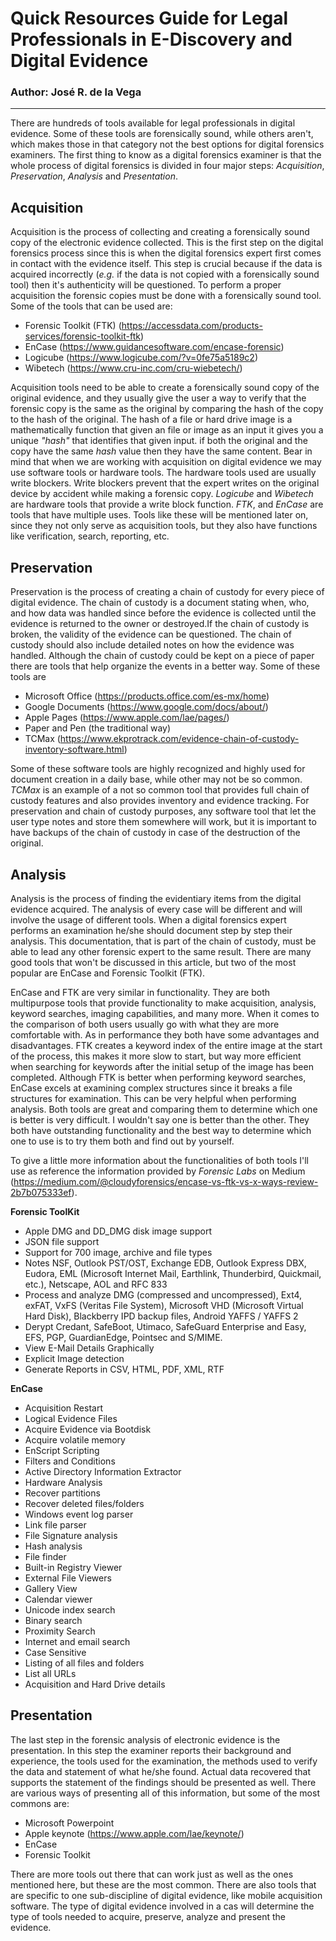 # Quick Resources Guide for Legal Professionals in E-Discovery and Digital Evidence
### Author: José R. de la Vega
---
There are hundreds of tools available for legal professionals in digital evidence. Some of these tools are forensically sound, while others aren't, which makes those in that category not the best options for digital forensics examiners. The first thing to know as a digital forensics examiner is that the whole process of digital forensics is divided in four major steps: _Acquisition_, _Preservation_, _Analysis_ and _Presentation_.

## Acquisition
Acquisition is the process of collecting and creating a forensically sound copy of the electronic evidence collected. This is the first step on the digital forensics process since this is when the digital forensics expert first comes in contact with the evidence itself. This step is crucial because if the data is acquired incorrectly (_e.g._ if the data is not copied with a forensically sound tool) then it's authenticity will be questioned. To perform a proper acquisition the forensic copies must be done with a forensically sound tool. Some of the tools that can be used are:
* Forensic Toolkit (FTK) (<https://accessdata.com/products-services/forensic-toolkit-ftk>)
* EnCase (<https://www.guidancesoftware.com/encase-forensic>)
* Logicube (<https://www.logicube.com/?v=0fe75a5189c2>)
* Wibetech (<https://www.cru-inc.com/cru-wiebetech/>)

Acquisition tools need to be able to create a forensically sound copy of the original evidence, and they usually give the user a way to verify that the forensic copy is the same as the original by comparing the hash of the copy to the hash of the original. The hash of a file or hard drive image is a mathematically function that given an file or image as an input it gives you a unique _"hash"_ that identifies that given input. if both the original and the copy have the same _hash_ value then they have the same content. Bear in mind that when we are working with acquisition on digital evidence we may use software tools or hardware tools. The hardware tools used are usually write blockers. Write blockers prevent that the expert writes on the original device by accident while making a forensic copy. _Logicube_ and _Wibetech_ are hardware tools that provide a write block function. _FTK_, and _EnCase_ are tools that have multiple uses. Tools like these will be mentioned later on, since they not only serve as acquisition tools, but they also have functions like verification, search, reporting, etc.

## Preservation
Preservation is the process of creating a chain of custody for every piece of digital evidence. The chain of custody is a document stating when, who, and how data was handled since before the evidence is collected until the evidence is returned to the owner or destroyed.If the chain of custody is broken, the validity of the evidence can be questioned. The chain of custody should also include detailed notes on how the evidence was handled. Although the chain of custody could be kept on a piece of paper there are tools that help organize the events in a better way. Some of these tools are
* Microsoft Office (<https://products.office.com/es-mx/home>)
* Google Documents (<https://www.google.com/docs/about/>)
* Apple Pages (<https://www.apple.com/lae/pages/>)
* Paper and Pen (the traditional way)
* TCMax (<https://www.ekprotrack.com/evidence-chain-of-custody-inventory-software.html>)

Some of these software tools are highly recognized and highly used for document creation in a daily base, while other may not be so common. _TCMax_ is an example of a not so common tool that provides full chain of custody features and also provides inventory and evidence tracking. For preservation and chain of custody purposes, any software tool that let the user type notes and store them somewhere will work, but it is important to have backups of the chain of custody in case of the destruction of the original.

## Analysis
Analysis is the process of finding the evidentiary items from the digital evidence acquired. The analysis of every case will be different and will involve the usage of different tools. When a digital forensics expert performs an examination he/she should document step by step their analysis. This documentation, that is part of the chain of custody, must be able to lead any other forensic expert to the same result. There are many good tools that won't be discussed in this article, but two of the most popular are EnCase and Forensic Toolkit (FTK).

EnCase and FTK are very similar in functionality. They are both multipurpose tools that provide functionality to make acquisition, analysis, keyword searches, imaging capabilities, and many more. When it comes to the comparison of both users usually go with what they are more comfortable with. As in performance they both have some advantages and disadvantages. FTK creates a keyword index of the entire image at the start of the process, this makes it more slow to start, but way more efficient when searching for keywords after the initial setup of the image has been completed. Although FTK is better when performing keyword searches, EnCase excels at examining complex structures since it breaks a file structures for examination. This can be very helpful when performing analysis. Both tools are great and comparing them to determine which one is better is very difficult. I wouldn't say one is better than the other. They both have outstanding functionality and the best way to determine which one to use is to try them both and find out by yourself.

To give a little more information about the functionalities of both tools I'll use as reference the information provided by _Forensic Labs_ on Medium (<https://medium.com/@cloudyforensics/encase-vs-ftk-vs-x-ways-review-2b7b075333ef>).

**Forensic ToolKit**
* Apple DMG and DD_DMG disk image support
* JSON file support
* Support for 700 image, archive and file types
* Notes NSF, Outlook PST/OST, Exchange EDB, Outlook Express DBX, Eudora, EML (Microsoft Internet Mail, Earthlink, Thunderbird, Quickmail, etc.), Netscape, AOL and RFC 833
* Process and analyze DMG (compressed and uncompressed), Ext4, exFAT, VxFS (Veritas File System), Microsoft VHD (Microsoft Virtual Hard Disk), Blackberry IPD backup files, Android YAFFS / YAFFS 2
* Derypt Credant, SafeBoot, Utimaco, SafeGuard Enterprise and Easy, EFS, PGP, GuardianEdge, Pointsec and S/MIME.
* View E-Mail Details Graphically
* Explicit Image detection
* Generate Reports in CSV, HTML, PDF, XML, RTF

**EnCase**
* Acquisition Restart
* Logical Evidence Files
* Acquire Evidence via Bootdisk
* Acquire volatile memory
* EnScript Scripting
* Filters and Conditions
* Active Directory Information Extractor
* Hardware Analysis
* Recover partitions
* Recover deleted files/folders
* Windows event log parser
* Link file parser
* File Signature analysis
* Hash analysis
* File finder
* Built-in Registry Viewer
* External File Viewers
* Gallery View
* Calendar viewer
* Unicode index search
* Binary search
* Proximity Search
* Internet and email search
* Case Sensitive
* Listing of all files and folders
* List all URLs
* Acquisition and Hard Drive details

## Presentation
The last step in the forensic analysis of electronic evidence is the presentation. In this step the examiner reports their background and experience, the tools used for the examination, the methods used to verify the data and statement of what he/she found. Actual data recovered that supports the statement of the findings should be presented as well. There are various ways of presenting all of this information, but some of the most commons are:
* Microsoft Powerpoint 
* Apple keynote (<https://www.apple.com/lae/keynote/>)
* EnCase
* Forensic Toolkit

There are more tools out there that can work just as well as the ones mentioned here, but these are the most common. There are also tools that are specific to one sub-discipline of digital evidence, like mobile acquisition software. The  type of digital evidence involved in a cas will determine the type of tools needed to acquire, preserve, analyze and present the evidence. 
